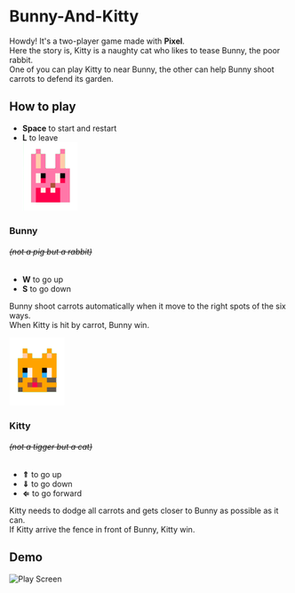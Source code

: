 # Bunny-And-Kitty
Howdy! It's a two-player game made with **Pixel**.  
Here the story is, Kitty is a naughty cat who likes to tease Bunny, the poor rabbit.  
One of you can play Kitty to near Bunny, the other can help Bunny shoot carrots to defend its garden.
## How to play
* **Space** to start and restart
* **L** to leave  
![Bunny](https://github.com/Pinkowo/Bunny-And-Kitty/blob/master/pics/Bunny.png)
### Bunny
###### *~~(not a pig but a rabbit)~~*
* **W** to go up
* **S** to go down 

Bunny shoot carrots automatically when it move to the right spots of the six ways.  
When Kitty is hit by carrot, Bunny win.  
  
![Kitty](https://github.com/Pinkowo/Bunny-And-Kitty/blob/master/pics/Kitty.png)
### Kitty
###### *~~(not a tigger but a cat)~~*
* **⇑** to go up
* **⇓** to go down
* **⇐** to go forward  

Kitty needs to dodge all carrots and gets closer to Bunny as possible as it can.  
If Kitty arrive the fence in front of Bunny, Kitty win.  
## Demo
![Play Screen](https://github.com/Pinkowo/Bunny-And-Kitty/blob/master/pics/play.gif)
